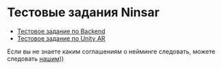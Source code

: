 # Тестовые задания Ninsar

- [Тестовое задание по Backend](./backend.md)
- [Тестовое задание по Unity AR](./unity-arfoundation.md)

Если вы не знаете каким соглашениям о нейминге следовать, можете следовать [нашим](https://github.com/Ninsar/convention)))